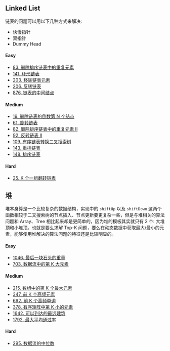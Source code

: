 

## Linked List

链表的问题可以用以下几种方式来解决:

- 快慢指针
- 双指针
- Dummy Head

#### Easy

- [83. 删除排序链表中的重复元素](https://leetcode-cn.com/problems/remove-duplicates-from-sorted-list/submissions/)
- [141. 环形链表](https://leetcode-cn.com/problems/linked-list-cycle/)
- [203. 移除链表元素](https://leetcode-cn.com/problems/remove-linked-list-elements/)
- [206. 反转链表](https://leetcode-cn.com/problems/reverse-linked-list/)
- [876. 链表的中间结点](https://leetcode-cn.com/problems/middle-of-the-linked-list/)

#### Medium

- [19. 删除链表的倒数第 N 个结点](https://leetcode-cn.com/problems/remove-nth-node-from-end-of-list/)
- [61. 旋转链表](https://leetcode-cn.com/problems/rotate-list/)
- [82. 删除排序链表中的重复元素 II](https://leetcode-cn.com/problems/remove-duplicates-from-sorted-list-ii/)
- [92. 反转链表 II](https://leetcode-cn.com/problems/reverse-linked-list-ii/)
- [109. 有序链表转换二叉搜索树](https://leetcode-cn.com/problems/convert-sorted-list-to-binary-search-tree/)
- [143. 重排链表](https://leetcode-cn.com/problems/reorder-list/)
- [148. 排序链表](https://leetcode-cn.com/problems/sort-list/)

#### Hard

- [25. K 个一组翻转链表](https://leetcode-cn.com/problems/reverse-nodes-in-k-group/)

## 堆

堆本身算是一个比较复杂的数据结构，实现中的 `shiftUp` 以及 `shiftDown` 这两个函数相较于二叉搜索树的节点插入、节点更新要更复杂一些，但是与堆相关的算法问题和 Array、Tree 相比起来却是更简单的，因为堆的模板其实就只有 2 个: 大堆顶和小堆顶。也就是要么求解 Top-K 问题，要么在动态数据中获取最大/最小的元素，能够使用堆解决的算法问题的特征还是比较明显的。

#### Easy

- [1046. 最后一块石头的重量](https://leetcode.com/problems/last-stone-weight/)
- [703. 数据流中的第 K 大元素](https://leetcode.com/problems/kth-largest-element-in-a-stream/)

#### Medium

- [215. 数组中的第 K 个最大元素](https://leetcode.com/problems/kth-largest-element-in-an-array/)
- [347. 前 K 个高频元素](https://leetcode.com/problems/top-k-frequent-elements/)
- [692. 前 K 个高频单词](https://leetcode.com/problems/top-k-frequent-words/)
- [378. 有序矩阵中第 K 小的元素](https://leetcode.com/problems/kth-smallest-element-in-a-sorted-matrix/)
- [1642. 可以到达的最远建筑](https://leetcode.com/problems/furthest-building-you-can-reach/)
- [1792. 最大平均通过率](https://leetcode.com/problems/maximum-average-pass-ratio/)

#### Hard

- [295. 数据流的中位数](https://leetcode.com/problems/find-median-from-data-stream/)
